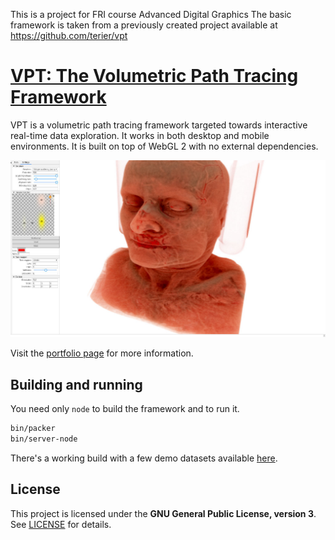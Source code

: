 This is a project for FRI course Advanced Digital Graphics
The basic framework is taken from a previously created project available at https://github.com/terier/vpt

# [VPT: The Volumetric Path Tracing Framework](http://lgm.fri.uni-lj.si/portfolio-view/volumetric-path-tracing-framework/)

VPT is a volumetric path tracing framework targeted towards interactive
real-time data exploration. It works in both desktop and mobile environments.
It is built on top of WebGL 2 with no external dependencies.

![VPT](src/images/screenshot.jpg)

Visit the [portfolio page](http://lgm.fri.uni-lj.si/portfolio-view/volumetric-path-tracing-framework/) for more information.

## Building and running

You need only `node` to build the framework and to run it.

```bash
bin/packer
bin/server-node
```

There's a working build with a few demo datasets available [here](http://lgm.fri.uni-lj.si/~ziga).

## License

This project is licensed under the **GNU General Public License, version 3**.
See [LICENSE](LICENSE) for details.
